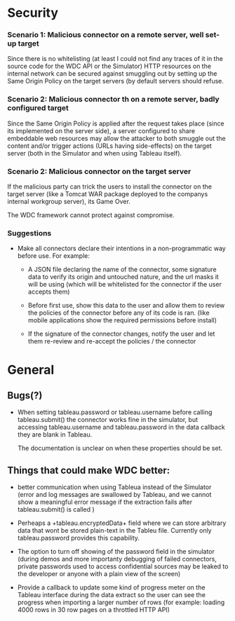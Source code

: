 
# Security


### Scenario 1: Malicious connector on a remote server, well set-up target

Since there is no whitelisting (at least I could not find any traces of
it in the source code for the WDC API or the Simulator) HTTP resources
on the internal network can be secured against smuggling out by setting
up the Same Origin Policy on the target servers (by default servers
should refuse.

### Scenario 2: Malicious connector th on a remote server, badly configured target

Since the Same Origin Policy is applied after the request takes
place (since its implemented on the server side), a server configured
to share embeddable web resources may allow the attacker to both smuggle out
the content and/or trigger actions (URLs having side-effects) on the target
server (both in the Simulator and when using Tableau itself).


### Scenario 2: Malicious connector on the target server

If the malicious party can trick the users to install the connector on
the target server (like a Tomcat WAR package deployed to the companys
internal workgroup server), its Game Over.

The WDC framework cannot protect against compromise.


### Suggestions

- Make all connectors declare their intentions in a non-programmatic
  way before use. For example:

  - A JSON file declaring the name of the connector, some signature data
    to verify its origin and untouched nature, and the url masks it will
    be using (which will be whitelisted for the connector if the user
    accepts them)

  - Before first use, show this data to the user and allow them to
    review the policies of the connector before any of its code is ran.
    (like mobile applications show the required permissions before
    install)

  - If the signature of the connector changes, notify the user and
    let them re-review and re-accept the policies / the connector


# General

## Bugs(?)

- When setting tableau.password or tableau.username before calling
  tableau.submit() the connector works fine in the simulator, but
  accessing tableau.username and tableau.password in the data callback
  they are blank in Tableau.

  The documentation is unclear on when these properties should be set.

## Things that could make WDC better:

- better communication when using Tableua instead of the Simulator (error and
  log messages are swallowed by Tableau, and we cannot show a meaningful error
  message if the extraction fails after tableau.submit() is called )

- Perheaps a +tableau.encryptedData+ field where we can store
  arbitrary data that wont be stored plain-text in the Tableu file.
  Currently only tableau.password provides this capability.

- The option to turn off showing of the password field in the simulator
  (during demos and more importanty debugging of failed connectors,
  private passwords used to access confidential sources may be leaked
  to the developer or anyone with a plain view of the screen)

- Provide a callback to update some kind of progress meter on the
  Tableau interface during the data extract so the user can see
  the progress when importing a larger number of rows (for example:
  loading 4000 rows in 30 row pages on a throttled HTTP API)
